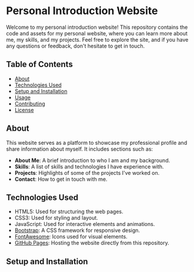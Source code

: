 # Personal Introduction Website

Welcome to my personal introduction website! This repository contains the code and assets for my personal website, where you can learn more about me, my skills, and my projects. Feel free to explore the site, and if you have any questions or feedback, don't hesitate to get in touch.

## Table of Contents

- [About](#about)
- [Technologies Used](#technologies-used)
- [Setup and Installation](#setup-and-installation)
- [Usage](#usage)
- [Contributing](#contributing)
- [License](#license)

## About

This website serves as a platform to showcase my professional profile and share information about myself. It includes sections such as:

- **About Me**: A brief introduction to who I am and my background.
- **Skills**: A list of skills and technologies I have experience with.
- **Projects**: Highlights of some of the projects I've worked on.
- **Contact**: How to get in touch with me.

## Technologies Used

- HTML5: Used for structuring the web pages.
- CSS3: Used for styling and layout.
- JavaScript: Used for interactive elements and animations.
- [Bootstrap](https://getbootstrap.com/): A CSS framework for responsive design.
- [FontAwesome](https://fontawesome.com/): Icons used for visual elements.
- [GitHub Pages](https://pages.github.com/): Hosting the website directly from this repository.

## Setup and Installation


